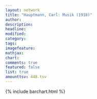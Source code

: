 ```yaml
---
layout: network
title: "Hauptmann, Carl: Musik (1918)"
author:
description:
headline:
modified:
category:
tags:
imagefeature: 
mathjax: 
chart: 
comments: true
featured: false
list: true
amounttsv: 448.tsv
---
```

{% include barchart.html %}
